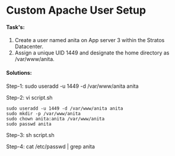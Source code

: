 # Custom Apache User Setup
#### Task's:
1. Create a user named anita on App server 3 within the Stratos Datacenter.
2. Assign a unique UID 1449 and designate the home directory as /var/www/anita.
#### Solutions:
Step-1: sudo useradd -u 1449 -d /var/www/anita anita

Step-2: vi script.sh
```
sudo useradd -u 1449 -d /var/www/anita anita
sudo mkdir -p /var/www/anita
sudo chown anita:anita /var/www/anita
sudo passwd anita
```

Step-3: sh script.sh

Step-4: cat /etc/passwd | grep anita
